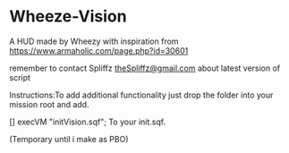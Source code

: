 # Wheeze-Vision
A HUD made by Wheezy with inspiration from https://www.armaholic.com/page.php?id=30601

remember to contact Spliffz <theSpliffz@gmail.com> about latest version of script

Instructions:To add additional functionality just drop the folder into your mission root and add.

[] execVM "initVision.sqf"; To your init.sqf.

(Temporary until i make as PBO)
